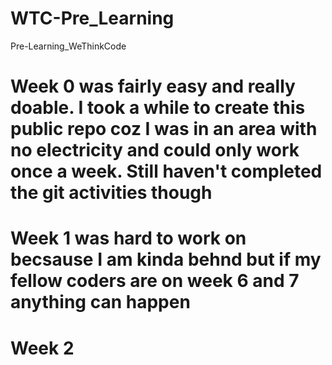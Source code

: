 # WTC-Pre_Learning
Pre-Learning_WeThinkCode
# Week 0 was fairly easy and really doable. I took a while to create this public repo coz I was in an area with no electricity and could only work once a week. Still haven't completed the git activities though
# Week 1 was hard to work on becsause I am kinda behnd but if my fellow coders are on week 6 and 7 anything can happen
# Week 2 
